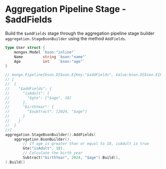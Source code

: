 # Aggregation Pipeline Stage - $addFields
Build the `$addFields` stage through the aggregation pipeline stage builder `aggregation.StageBsonBuilder` using the method `AddFields`.

```go
type User struct {
	mongox.Model `bson:"inline"`
	Name         string `bson:"name"`
	Age          int    `bson:"age"`
}

// mongo.Pipeline{bson.D{bson.E{Key:"$addFields", Value:bson.D{bson.E{Key:"isAdult", Value:bson.D{bson.E{Key:"$gte", Value:[]interface {}{18}}}}, bson.E{Key:"birthYear", Value:bson.D{bson.E{Key:"$subtract", Value:[]interface {}{2024, "$age"}}}}}}}}
// [
//  {
//    "$addFields": {
//      "isAdult": {
//        "$gte": ["$age", 18]
//      },
//      "birthYear": {
//        "$subtract": [2024, "$age"]
//      }
//    }
//  }
//]
aggregation.StageBsonBuilder().AddFields(
    aggregation.BsonBuilder().
        // If age is greater than or equal to 18, isAdult is true
        Gte("isAdult", 18).
        // Calculate the birth year
        Subtract("birthYear", 2024, "$age").Build(),
).Build()
```